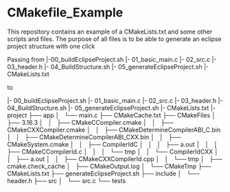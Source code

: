 # CMakefile_Example

This repository contains an example of a CMakeLists.txt and some other scripts and files.
The purpose of all files is to be able to generate an eclipse project structure with one click

Passing from 
|-00_buildEclipseProject.sh
|- 01_basic_main.c
|- 02_src.c
|- 03_header.h
|- 04_BuildStructure.sh
|- 05_generateEclipseProject.sh
|- CMakeLists.txt

to 

|- 00_buildEclipseProject.sh
|- 01_basic_main.c
|- 02_src.c
|- 03_header.h
|- 04_BuildStructure.sh
|- 05_generateEclipseProject.sh
|- CMakeLists.txt
|- project
    ├── app
    │   └── main.c
    ├── CMakeCache.txt
    ├── CMakeFiles
    │   ├── 3.16.3
    │   │   ├── CMakeCCompiler.cmake
    │   │   ├── CMakeCXXCompiler.cmake
    │   │   ├── CMakeDetermineCompilerABI_C.bin
    │   │   ├── CMakeDetermineCompilerABI_CXX.bin
    │   │   ├── CMakeSystem.cmake
    │   │   ├── CompilerIdC
    │   │   │   ├── a.out
    │   │   │   ├── CMakeCCompilerId.c
    │   │   │   └── tmp
    │   │   └── CompilerIdCXX
    │   │       ├── a.out
    │   │       ├── CMakeCXXCompilerId.cpp
    │   │       └── tmp
    │   ├── cmake.check_cache
    │   ├── CMakeOutput.log
    │   └── CMakeTmp
    ├── CMakeLists.txt
    ├── generateEclipseProject.sh
    ├── include
    │   └── header.h
    ├── src
    │   └── src.c
    └── tests

